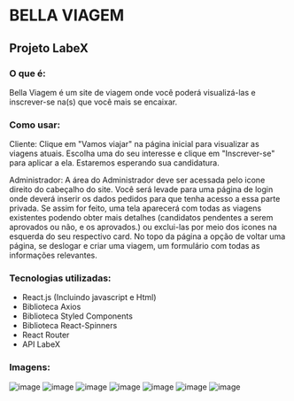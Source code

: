 # BELLA VIAGEM
## Projeto LabeX

### O que é:
Bella Viagem é um site de viagem onde você poderá visualizá-las e inscrever-se na(s) que você mais se encaixar.

### Como usar: 
Cliente: Clique em "Vamos viajar" na página inicial para visualizar as viagens atuais. Escolha uma do seu interesse e clique em "Inscrever-se" para aplicar a ela. Estaremos esperando sua candidatura.

Administrador: A área do Administrador deve ser acessada pelo icone direito do cabeçalho do site. Você será levade para uma página de login onde deverá inserir os dados pedidos para que tenha acesso a essa parte privada. Se assim for feito, uma tela aparecerá com todas as viagens existentes podendo obter mais detalhes (candidatos pendentes a serem aprovados ou não, e os aprovados.) ou exclui-las por meio dos icones na esquerda do seu respectivo card. No topo da página a opção de voltar uma página, se deslogar e criar uma viagem, um formulário com todas as informações relevantes.

### Tecnologias utilizadas:
* React.js (Incluindo javascript e Html)
* Biblioteca Axios
* Biblioteca Styled Components
* Biblioteca React-Spinners
* React Router
* API LabeX

### Imagens:
![image](https://media.discordapp.net/attachments/913923827623415859/919299943905235004/unknown.png?width=1025&height=464)
![image](https://media.discordapp.net/attachments/913923827623415859/919301103034707968/unknown.png?width=705&height=321)
![image](https://media.discordapp.net/attachments/913923827623415859/919301184928485466/unknown.png?width=705&height=319)
![image](https://media.discordapp.net/attachments/913923827623415859/919302223077470268/unknown.png?width=705&height=322)
![image](https://media.discordapp.net/attachments/913923827623415859/919301575455932517/unknown.png?width=705&height=320)
![image](https://media.discordapp.net/attachments/913923827623415859/919301694729379910/unknown.png?width=705&height=319)
![image](https://media.discordapp.net/attachments/913923827623415859/919301927391596624/unknown.png?width=705&height=319)